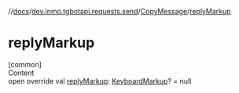 //[docs](../../../index.md)/[dev.inmo.tgbotapi.requests.send](../index.md)/[CopyMessage](index.md)/[replyMarkup](reply-markup.md)



# replyMarkup  
[common]  
Content  
open override val [replyMarkup](reply-markup.md): [KeyboardMarkup](../../dev.inmo.tgbotapi.types.buttons/-keyboard-markup/index.md)? = null  



